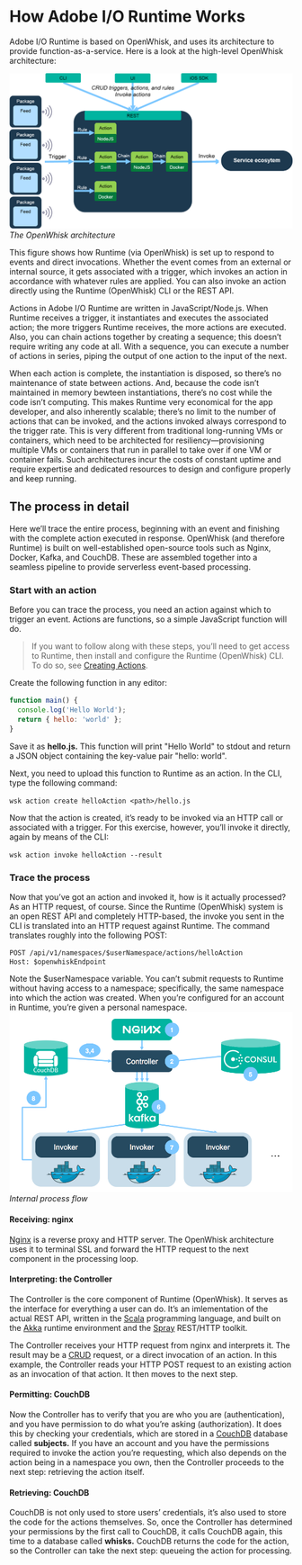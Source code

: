 # How Adobe I/O Runtime Works

Adobe I/O Runtime is based on OpenWhisk, and uses its architecture to provide function-as-a-service. Here is a look at the high-level OpenWhisk architecture:

![The OpenWhisk architecture](../img/howitworks_f01.png 'The OpenWhisk architecture')
_The OpenWhisk architecture_

This figure shows how Runtime (via OpenWhisk) is set up to respond to events and direct invocations. Whether the event comes from an external or internal source, it gets associated with a trigger, which invokes an action in accordance with whatever rules are applied. You can also invoke an action directly using the Runtime (OpenWhisk) CLI or the REST API.

Actions in Adobe I/O Runtime are written in JavaScript/Node.js. When Runtime receives a trigger, it instantiates and executes the associated action; the more triggers Runtime receives, the more actions are executed. Also, you can chain actions together by creating a sequence; this doesn&rsquo;t require writing any code at all. With a sequence, you can execute a number of actions in series, piping the output of one action to the input of the next.

When each action is complete, the instantiation is disposed, so there&rsquo;s no maintenance of state between actions. And, because the code isn&rsquo;t maintained in memory bewteen instantiations, there&rsquo;s no cost while the code isn&rsquo;t computing. This makes Runtime very economical for the app developer, and also inherently scalable; there&rsquo;s no limit to the number of actions that can be invoked, and the actions invoked always correspond to the trigger rate. This is very different from traditional long-running VMs or containers, which need to be architected for resiliency&mdash;provisioning multiple VMs or containers that run in parallel to take over if one VM or container fails. Such architectures incur the costs of constant uptime and require expertise and dedicated resources to design and configure properly and keep running.

## The process in detail

Here we&rsquo;ll trace the entire process, beginning with an event and finishing with the complete action executed in response. OpenWhisk (and therefore Runtime) is built on well-established open-source tools such as Nginx, Docker, Kafka, and CouchDB. These are assembled together into a seamless pipeline to provide serverless event-based processing.

### Start with an action

Before you can trace the process, you need an action against which to trigger an event. Actions are functions, so a simple JavaScript function will do.

> If you want to follow along with these steps, you&rsquo;ll need to get access to Runtime, then install and configure the Runtime (OpenWhisk) CLI. To do so, see [Creating Actions](../guides/creating_actions.md 'Creating Actions').

Create the following function in any editor:

```js
function main() {
  console.log('Hello World');
  return { hello: 'world' };
}
```

Save it as **hello.js.** This function will print "Hello World" to stdout and return a JSON object containing the key-value pair "hello: world".

Next, you need to upload this function to Runtime as an action. In the CLI, type the following command:

`wsk action create helloAction <path>/hello.js`

Now that the action is created, it&rsquo;s ready to be invoked via an HTTP call or associated with a trigger. For this exercise, however, you&rsquo;ll invoke it directly, again by means of the CLI:

`wsk action invoke helloAction --result`

### Trace the process

Now that you&rsquo;ve got an action and invoked it, how is it actually processed? As an HTTP request, of course. Since the Runtime (OpenWhisk) system is an open REST API and completely HTTP-based, the invoke you sent in the CLI is translated into an HTTP request against Runtime. The command translates roughly into the following POST:

```
POST /api/v1/namespaces/$userNamespace/actions/helloAction
Host: $openwhiskEndpoint
```

Note the $userNamespace variable. You can&rsquo;t submit requests to Runtime without having access to a namespace; specifically, the same namespace into which the action was created. When you&rsquo;re configured for an account in Runtime, you&rsquo;re given a personal namespace.
![Internal process flow](../img/howitworks_f02.png 'Internal process flow')
_Internal process flow_

#### Receiving: nginx

[Nginx](https://www.nginx.com/ 'Nginx') is a reverse proxy and HTTP server. The OpenWhisk architecture uses it to terminal SSL and forward the HTTP request to the next component in the processing loop.

#### Interpreting: the Controller

The Controller is the core component of Runtime (OpenWhisk). It serves as the interface for everything a user can do. It&rsquo;s an imlementation of the actual REST API, written in the [Scala](https://www.scala-lang.org/ 'Scala programming language') programming language, and built on the [Akka](https://akka.io/ 'Akka runtime') runtime environment and the [Spray](http://spray.io/ 'Spray toolkit') REST/HTTP toolkit.

The Controller receives your HTTP request from nginx and interprets it. The result may be a [CRUD](https://en.wikipedia.org/wiki/Create,_read,_update_and_delete) request, or a direct invocation of an action. In this example, the Controller reads your HTTP POST request to an existing action as an invocation of that action. It then moves to the next step.

#### Permitting: CouchDB

Now the Controller has to verify that you are who you are (authentication), and you have permission to do what you&rsquo;re asking (authorization). It does this by checking your credentials, which are stored in a [CouchDB](http://couchdb.apache.org/ 'CouchDB') database called **subjects.** If you have an account and you have the permissions required to invoke the action you&rsquo;re requesting, which also depends on the action being in a namespace you own, then the Controller proceeds to the next step: retrieving the action itself.

#### Retrieving: CouchDB

CouchDB is not only used to store users&rsquo; credentials, it&rsquo;s also used to store the code for the actions themselves. So, once the Controller has determined your permissions by the first call to CouchDB, it calls CouchDB again, this time to a database called **whisks.** CouchDB returns the code for the action, so the Controller can take the next step: queueing the action for processing.
